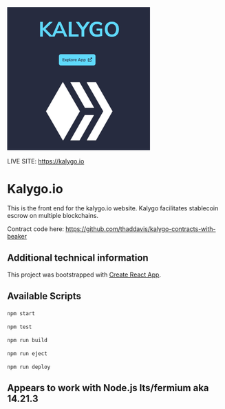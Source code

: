 <img src="public/project_banner_photo.jpg" width="332" height="332"/>

LIVE SITE: https://kalygo.io

# Kalygo.io

This is the front end for the kalygo.io website. Kalygo facilitates stablecoin escrow on multiple blockchains.

Contract code here: https://github.com/thaddavis/kalygo-contracts-with-beaker

## Additional technical information

This project was bootstrapped with [Create React App](https://github.com/facebook/create-react-app).

## Available Scripts

`npm start`

`npm test`

`npm run build`

`npm run eject`

`npm run deploy`

## Appears to work with Node.js lts/fermium aka 14.21.3
